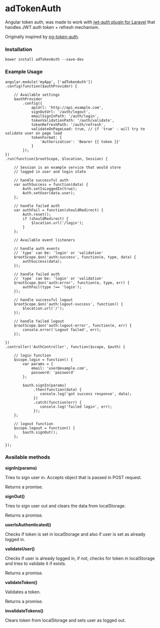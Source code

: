 # adTokenAuth

Angular token auth, was made to work with [jwt-auth plugin for Laravel](https://github.com/tymondesigns/jwt-auth) that handles JWT auth token + refresh mechanism.

Originally inspired by [ng-token-auth](https://github.com/lynndylanhurley/ng-token-auth).

### Installation

	bower install adTokenAuth --save-dev
	

### Example Usage
	
	angular.module('myApp', ['adTokenAuth'])
	.config(function($authProvider) {
	
		// Available settings
		$authProvider
			.config({
				apiUrl: 'http://api.example.com',
	            signOutUrl: '/auth/logout',
	            emailSignInPath: '/auth/login',
	            tokenValidationPath: '/auth/validate',
	            tokenRefreshPath: '/auth/refresh',
	            validateOnPageLoad: true, // if 'true' - will try to validate user on page load
	            tokenFormat: {
	                'Authorization': 'Bearer {{ token }}'
	            }
			});
	})
	.run(function($rootScope, $location, Session) {
	
		// Session is an example service that would store 
		// logged in user and login state
	
		// handle successful auth
		var authSuccess = function(data) {
			Auth.setIsLoggedIn(true);
			Auth.setUser(data.user);
		};
	
		// handle failed auth
		var authFail = function(shouldRedirect) {
			Auth.reset();
			if (shouldRedirect) {
				$location.url('/login');
			}
		};
		
		// Available event listeners
	
		// handle auth events
		// `type` can be: 'login' or 'validation'
		$rootScope.$on('auth:success', function(e, type, data) {
			authSuccess(data);
		});
	
		// handle failed auth
		// `type` can be: 'login' or 'validation'
		$rootScope.$on('auth:error', function(e, type, err) {
			authFail(type !== 'login');
		});
		
		// handle successful logout
		$rootScope.$on('auth:logout-success', function() {
			$location.url('/');
		});
		
		// handle failed logout
		$rootScope.$on('auth:logout-error', function(e, err) {
			console.error('Logout failed', err);
		});
		
	})
	.controller('AuthController', function($scope, $auth) {
	
		// login function
		$scope.login = function() {
			var params = {
				email: 'user@example.com',
				password: 'password'
			};
		
			$auth.signIn(params)
				 .then(function(data) {
				    console.log('got success response', data);
				 })
				 .catch(function(err) {
				    console.log('failed login', err);
				 });
		};
	
		// logout function
		$scope.logout = function() {
			$auth.signOut();
		};
	
	});
	
	
### Available methods

**signIn(params)**

Tries to sign user in. Accepts object that is passed in POST request.

Returns a promise.


**signOut()**

Tries to sign user out and clears the data from localStorage.

Returns a promise.

**userIsAuthenticated()**

Checks if token is set in localStorage and also if user is set as already logged in.

**validateUser()**

Checks if user is already logged in, if not, checks for token in localStorage and tries to validate it if exists.
 
Returns a promise.
 
**validateToken()**
 
Validates a token.

Returns a promise.

**invalidateTokens()**

Clears token from localStorage and sets user as logged out.
